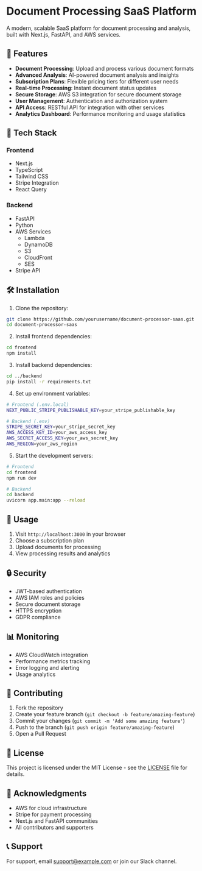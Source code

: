 # Document Processing SaaS Platform

A modern, scalable SaaS platform for document processing and analysis, built with Next.js, FastAPI, and AWS services.

## 🌟 Features

- **Document Processing**: Upload and process various document formats
- **Advanced Analysis**: AI-powered document analysis and insights
- **Subscription Plans**: Flexible pricing tiers for different user needs
- **Real-time Processing**: Instant document status updates
- **Secure Storage**: AWS S3 integration for secure document storage
- **User Management**: Authentication and authorization system
- **API Access**: RESTful API for integration with other services
- **Analytics Dashboard**: Performance monitoring and usage statistics

## 🚀 Tech Stack

### Frontend
- Next.js
- TypeScript
- Tailwind CSS
- Stripe Integration
- React Query

### Backend
- FastAPI
- Python
- AWS Services
  - Lambda
  - DynamoDB
  - S3
  - CloudFront
  - SES
- Stripe API

## 🛠️ Installation

1. Clone the repository:
```bash
git clone https://github.com/yourusername/document-processor-saas.git
cd document-processor-saas
```

2. Install frontend dependencies:
```bash
cd frontend
npm install
```

3. Install backend dependencies:
```bash
cd ../backend
pip install -r requirements.txt
```

4. Set up environment variables:
```bash
# Frontend (.env.local)
NEXT_PUBLIC_STRIPE_PUBLISHABLE_KEY=your_stripe_publishable_key

# Backend (.env)
STRIPE_SECRET_KEY=your_stripe_secret_key
AWS_ACCESS_KEY_ID=your_aws_access_key
AWS_SECRET_ACCESS_KEY=your_aws_secret_key
AWS_REGION=your_aws_region
```

5. Start the development servers:
```bash
# Frontend
cd frontend
npm run dev

# Backend
cd backend
uvicorn app.main:app --reload
```

## 📝 Usage

1. Visit `http://localhost:3000` in your browser
2. Choose a subscription plan
3. Upload documents for processing
4. View processing results and analytics

## 🔒 Security

- JWT-based authentication
- AWS IAM roles and policies
- Secure document storage
- HTTPS encryption
- GDPR compliance

## 📊 Monitoring

- AWS CloudWatch integration
- Performance metrics tracking
- Error logging and alerting
- Usage analytics

## 🤝 Contributing

1. Fork the repository
2. Create your feature branch (`git checkout -b feature/amazing-feature`)
3. Commit your changes (`git commit -m 'Add some amazing feature'`)
4. Push to the branch (`git push origin feature/amazing-feature`)
5. Open a Pull Request

## 📄 License

This project is licensed under the MIT License - see the [LICENSE](LICENSE) file for details.

## 🙏 Acknowledgments

- AWS for cloud infrastructure
- Stripe for payment processing
- Next.js and FastAPI communities
- All contributors and supporters

## 📞 Support

For support, email support@example.com or join our Slack channel. 